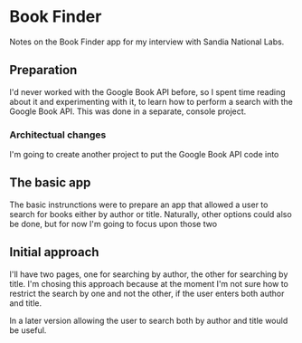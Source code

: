 # Book Finder
Notes on the Book Finder app for my interview with Sandia National Labs.

## Preparation
I'd never worked with the Google Book API before, so I spent 
time reading about it and experimenting with it, to learn how to
perform a search with the Google Book API. This was done in
a separate, console project.

### Architectual changes
I'm going to create another project to put the Google Book API code into

## The basic app
The basic instrunctions were to prepare an app that allowed a user
to search for books either by author or title. Naturally, other
options could also be done, but for now I'm going to focus upon 
those two

## Initial approach
I'll have two pages, one for searching by author, the other 
for searching by title. I'm chosing this approach because at the 
moment I'm not sure how to restrict the search by one and not the 
other, if the user enters both author and title.

In a later version allowing the user to search both by author
and title would be useful.